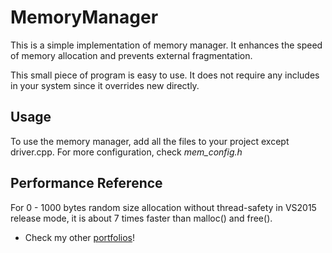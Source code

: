 # MemoryManager

This is a simple implementation of memory manager. 
It enhances the speed of memory allocation and prevents external fragmentation.

This small piece of program is easy to use. 
It does not require any includes in your system since it overrides new directly. 

## Usage
To use the memory manager, add all the files to your project except driver.cpp.
For more configuration, check *mem_config.h* 

## Performance Reference
For 0 - 1000 bytes random size allocation without thread-safety in VS2015 release mode, 
it is about 7 times faster than malloc() and free().
   
* Check my other [portfolios](http://seanshih.com/)!

